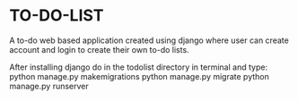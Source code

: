 # TO-DO-LIST
A to-do web based application created using django where user can create account and login to create their own to-do lists.

After installing django do in the todolist directory in terminal and type:
python manage.py makemigrations
python manage.py migrate
python manage.py runserver

